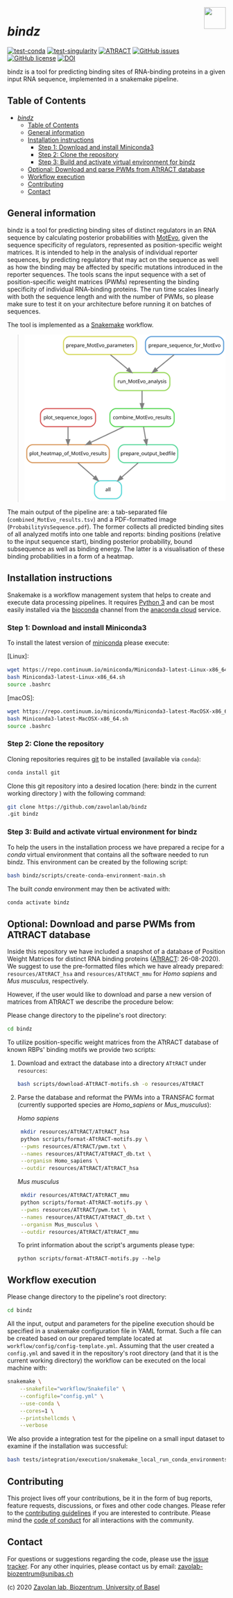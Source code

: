 <img align="right" width="50" height="50" src="images/logo.128px.png">

# _bindz_

[![test-conda](https://github.com/zavolanlab/bindz/workflows/test-conda/badge.svg?branch=dev)](https://github.com/zavolanlab/bindz/actions?query=workflow%3Atest-conda)
[![test-singularity](https://github.com/zavolanlab/bindz/workflows/test-singularity/badge.svg?branch=dev)](https://github.com/zavolanlab/bindz/actions?query=workflow%3Atest-singularity)
[![ATtRACT](https://github.com/zavolanlab/bindz/workflows/ATtRACT/badge.svg?branch=dev)](https://github.com/zavolanlab/bindz/actions?query=workflow%3AATtRACT)
[![GitHub issues](https://img.shields.io/github/issues/zavolanlab/bindz)](https://github.com/zavolanlab/bindz/issues)
[![GitHub license](https://img.shields.io/github/license/zavolanlab/bindz)](https://github.com/zavolanlab/bindz/blob/dev/LICENSE)
[![DOI](https://zenodo.org/badge/DOI/10.5281/zenodo.4063595.svg)](https://doi.org/10.5281/zenodo.4063595)

bindz is a tool for predicting binding sites of RNA-binding proteins in a given input RNA sequence, implemented in a snakemake pipeline.

## Table of Contents

- [_bindz_](#bindz)
  - [Table of Contents](#table-of-contents)
  - [General information](#general-information)
  - [Installation instructions](#installation-instructions)
    - [Step 1: Download and install Miniconda3](#step-1-download-and-install-miniconda3)
    - [Step 2: Clone the repository](#step-2-clone-the-repository)
    - [Step 3: Build and activate virtual environment for bindz](#step-3-build-and-activate-virtual-environment-for-bindz)
  - [Optional: Download and parse PWMs from ATtRACT database](#optional-download-and-parse-pwms-from-attract-database)
  - [Workflow execution](#workflow-execution)
  - [Contributing](#contributing)
  - [Contact](#contact)

## General information

bindz is a tool for predicting binding sites of distinct regulators in an RNA sequence by calculating posterior probabilities with [MotEvo], given the sequence specificity of regulators, represented as position-specific weight matrices. It is intended to help in the analysis of individual reporter sequences, by predicting regulatory that may act on the sequence as well as how the binding may be affected by specific mutations introduced in the reporter sequences. The tools scans the input sequence with a set of position-specific weight matrices (PWMs) representing the binding specificity of individual RNA-binding proteins. The run time scales linearly with both the sequence length and with the number of PWMs, so please make sure to test it on your architecture before running it on batches of sequences.

The tool is implemented as a [Snakemake] workflow.

> ![rule_graph][rule-graph]

The main output of the pipeline are: a tab-separated file (`combined_MotEvo_results.tsv`) and a PDF-formatted image (`ProbabilityVsSequence.pdf`). The former collects all predicted binding sites of all analyzed motifs into one table and reports: binding positions (relative to the input sequence start), binding posterior probability, bound subsequence as well as binding energy. The latter is a visualisation of these binding probabilities in a form of a heatmap.

## Installation instructions

Snakemake is a workflow management system that helps to create and execute data processing pipelines. It requires [Python 3] and can be most easily installed via the [bioconda] channel from the [anaconda cloud] service.

### Step 1: Download and install Miniconda3

To install the latest version of [miniconda] please execute:  

[Linux]:

```bash
wget https://repo.continuum.io/miniconda/Miniconda3-latest-Linux-x86_64.sh
bash Miniconda3-latest-Linux-x86_64.sh
source .bashrc
```

[macOS]:

```bash
wget https://repo.continuum.io/miniconda/Miniconda3-latest-MacOSX-x86_64.sh
bash Miniconda3-latest-MacOSX-x86_64.sh
source .bashrc
```

### Step 2: Clone the repository

Cloning repositories requires [git] to be installed (available via `conda`): 

```bash
conda install git
```

Clone this git repository into a desired location (here: bindz in the current working directory ) with the following command:

```bash
git clone https://github.com/zavolanlab/bindz
.git bindz
```

### Step 3: Build and activate virtual environment for bindz

To help the users in the installation process we have prepared a recipe for a *conda* virtual environment that contains all the software needed to run bindz. This environment can be created by the following script:

```bash
bash bindz/scripts/create-conda-environment-main.sh
```

The built *conda* environment may then be activated with:

```bash
conda activate bindz
```

## Optional: Download and parse PWMs from ATtRACT database

Inside this repository we have included a snapshot of a database of Position Weight Matrices for distinct RNA binding proteins ([ATtRACT]: 26-08-2020). We suggest to use the pre-formatted files which we have already prepared: `resources/ATtRACT_hsa` and `resources/ATtRACT_mmu` for *Homo sapiens* and *Mus musculus*, respectively.

However, if the user would like to download and parse a new version of matrices from ATtRACT we describe the procedure below:

Please change directory to the pipeline's root directory:

```bash
cd bindz
```

To utilize position-specific weight matrices from the ATtRACT database of known RBPs' binding motifs we provide two scripts:

1. Download and extract the database into a directory `ATtRACT` under `resources`:
   ```bash
   bash scripts/download-ATtRACT-motifs.sh -o resources/ATtRACT
   ```
2. Parse the database and reformat the PWMs into a TRANSFAC format (currently supported species are *Homo_sapiens* or *Mus_musculus*):
   
   *Homo sapiens*
   ```bash
    mkdir resources/ATtRACT/ATtRACT_hsa
    python scripts/format-ATtRACT-motifs.py \
    --pwms resources/ATtRACT/pwm.txt \
    --names resources/ATtRACT/ATtRACT_db.txt \
    --organism Homo_sapiens \
    --outdir resources/ATtRACT/ATtRACT_hsa
   ```

   *Mus musculus*
   ```bash
    mkdir resources/ATtRACT/ATtRACT_mmu
    python scripts/format-ATtRACT-motifs.py \
    --pwms resources/ATtRACT/pwm.txt \
    --names resources/ATtRACT/ATtRACT_db.txt \
    --organism Mus_musculus \
    --outdir resources/ATtRACT/ATtRACT_mmu
   ```

    To print information about the script's arguments please type:

    ```
    python scripts/format-ATtRACT-motifs.py --help
    ```

## Workflow execution

Please change directory to the pipeline's root directory:

```bash
cd bindz
```

All the input, output and parameters for the pipeline execution should be specified in a snakemake configuration file in YAML format. Such a file can be created based on our prepared template located at `workflow/config/config-template.yml`. Assuming that the user created a `config.yml` and saved it in the repository's root directory (and that it is the current working directory) the workflow can be executed on the local machine with:

```bash
snakemake \
    --snakefile="workflow/Snakefile" \
    --configfile="config.yml" \
    --use-conda \
    --cores=1 \
    --printshellcmds \
    --verbose
```

We also provide a integration test for the pipeline on a small input dataset to examine if the installation was successful:

```bash
bash tests/integration/execution/snakemake_local_run_conda_environments.sh
```

## Contributing

This project lives off your contributions, be it in the form of bug reports,
feature requests, discussions, or fixes and other code changes. Please refer
to the [contributing guidelines](CONTRIBUTING.md) if you are interested to
contribute. Please mind the [code of conduct](CODE_OF_CONDUCT.md) for all
interactions with the community.

## Contact

For questions or suggestions regarding the code, please use the
[issue tracker][res-issue-tracker]. For any other inquiries, please contact us
by email: <zavolab-biozentrum@unibas.ch>

(c) 2020 [Zavolan lab, Biozentrum, University of Basel][res-zavolab]

[MotEvo]: https://academic.oup.com/bioinformatics/article/28/4/487/212418
[Snakemake]: https://snakemake.readthedocs.io/en/stable/
[rule-graph]: images/rulegraph.svg
[Python 3]: https://www.python.org/download/releases/3.0/
[bioconda]: https://bioconda.github.io/
[anaconda cloud]: https://anaconda.org/
[miniconda]: https://docs.conda.io/en/latest/miniconda.html
[git]: https://git-scm.com/
[ATtRACT]: https://attract.cnic.es/index
[res-issue-tracker]: <https://github.com/zavolanlab/bindz/issues>
[res-zavolab]: <https://zavolan.biozentrum.unibas.ch/>
